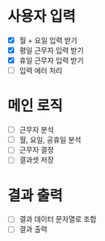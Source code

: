 # 사용자 입력
- [x] 월 + 요일 입력 받기
- [x] 평일 근무자 입력 받기
- [x] 휴일 근무자 입력 받기
- [ ] 입력 에러 처리
# 메인 로직
- [ ] 근무자 분석
- [ ] 월, 요일, 공휴일 분석
- [ ] 근무자 결정
- [ ] 결과셋 저장
# 결과 출력
- [ ] 결과 데이터 문자열로 조합
- [ ] 결과 출력